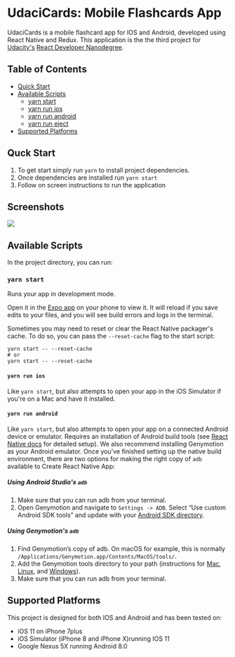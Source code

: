 # UdaciCards: Mobile Flashcards App

UdaciCards is a mobile flashcard app for IOS and Android, developed using React
Native and Redux. This application is the the third project for
[Udacity's](httpd://www.udacity.com)
[React Developer Nanodegree](https://www.udacity.com/course/react-nanodegree--nd019).

## Table of Contents

* [Quick Start](#quick-start)
* [Available Scripts](#available-scripts)
  * [yarn start](#yarn-start)
  * [yarn run ios](#yarn-run-ios)
  * [yarn run android](#yarn-run-android)
  * [yarn run eject](#yarn-run-eject)
* [Supported Platforms](#supported-platforms)

## Quck Start

1. To get start simply run `yarn` to install project dependencies.
2. Once dependencies are installed run `yarn start`
3. Follow on screen instructions to run the application

## Screenshots

![](https://s3-us-west-2.amazonaws.com/stackpoets-udacicards/screenshots/home.png)

## Available Scripts

In the project directory, you can run:

### `yarn start`

Runs your app in development mode.

Open it in the [Expo app](https://expo.io) on your phone to view it. It will
reload if you save edits to your files, and you will see build errors and logs
in the terminal.

Sometimes you may need to reset or clear the React Native packager's cache. To
do so, you can pass the `--reset-cache` flag to the start script:

```
yarn start -- --reset-cache
# or
yarn start -- --reset-cache
```

#### `yarn run ios`

Like `yarn start`, but also attempts to open your app in the iOS Simulator if
you're on a Mac and have it installed.

#### `yarn run android`

Like `yarn start`, but also attempts to open your app on a connected Android
device or emulator. Requires an installation of Android build tools (see
[React Native docs](https://facebook.github.io/react-native/docs/getting-started.html)
for detailed setup). We also recommend installing Genymotion as your Android
emulator. Once you've finished setting up the native build environment, there
are two options for making the right copy of `adb` available to Create React
Native App:

##### Using Android Studio's `adb`

1. Make sure that you can run adb from your terminal.
2. Open Genymotion and navigate to `Settings -> ADB`. Select “Use custom Android
   SDK tools” and update with your
   [Android SDK directory](https://stackoverflow.com/questions/25176594/android-sdk-location).

##### Using Genymotion's `adb`

1. Find Genymotion’s copy of adb. On macOS for example, this is normally
   `/Applications/Genymotion.app/Contents/MacOS/tools/`.
2. Add the Genymotion tools directory to your path (instructions for
   [Mac](http://osxdaily.com/2014/08/14/add-new-path-to-path-command-line/),
   [Linux](http://www.computerhope.com/issues/ch001647.htm), and
   [Windows](https://www.howtogeek.com/118594/how-to-edit-your-system-path-for-easy-command-line-access/)).
3. Make sure that you can run adb from your terminal.

## Supported Platforms

This project is designed for both IOS and Android and has been tested on:

* iOS 11 on iPhone 7plus
* iOS Simulator (iPhone 8 and iPhone X)running IOS 11
* Google Nexus 5X running Android 8.0
